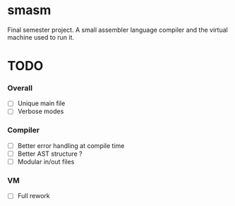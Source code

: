 # smasm

Final semester project. A small assembler language compiler and the virtual machine used to run it.

# TODO

### Overall

* [ ] Unique main file
* [ ] Verbose modes

### Compiler 

* [ ] Better error handling at compile time
* [ ] Better AST structure ?
* [ ] Modular in/out files

### VM

* [ ] Full rework


